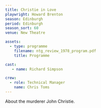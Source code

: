 ```yaml
---
title: Christie in Love
playwright: Howard Brenton
season: Edinburgh
period: Edinburgh
season_sort: 60
venue: New Theatre

assets:
  - type: programme
    filename: ntg_review_1978_program.pdf
    title: Programme

cast:
   - name: Richard Simpson

crew:
  - role: Technical Manager
    name: Chris Toms
---
```


About the murderer John Christie.